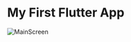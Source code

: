 # My First Flutter App 

![MainScreen](https://i.ibb.co/Qr2Nzkj/Ekran-Resmi-2022-09-17-16-34-24.png)